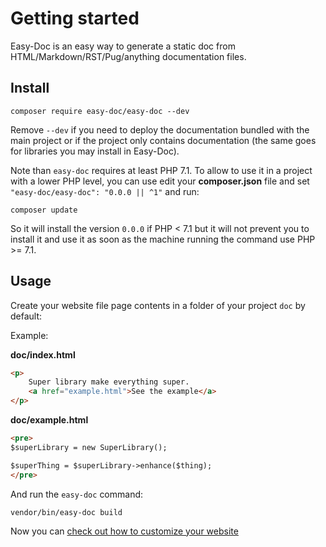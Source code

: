 # Getting started

Easy-Doc is an easy way to generate a static doc from
HTML/Markdown/RST/Pug/anything documentation files.

## Install

```shell
composer require easy-doc/easy-doc --dev
```

Remove `--dev` if you need to deploy the documentation bundled with the main project or
if the project only contains documentation (the same goes for libraries you may install
in Easy-Doc).

Note than `easy-doc` requires at least PHP 7.1. To allow to use it in a project with a lower
PHP level, you can use edit your **composer.json** file and set `"easy-doc/easy-doc": "0.0.0 || ^1"`
and run:

```shell
composer update
```

So it will install the version `0.0.0` if PHP < 7.1 but it will not prevent you to install it
and use it as soon as the machine running the command use PHP >= 7.1.

## Usage

Create your website file page contents in a folder of your project `doc` by default:

Example:

**doc/index.html**

```html
<p>
    Super library make everything super.
    <a href="example.html">See the example</a>
</p>
```

**doc/example.html**

```html
<pre>
$superLibrary = new SuperLibrary();

$superThing = $superLibrary->enhance($thing);
</pre>
```

And run the `easy-doc` command:

```shell
vendor/bin/easy-doc build
```

Now you can [check out how to customize your website](customize/)
